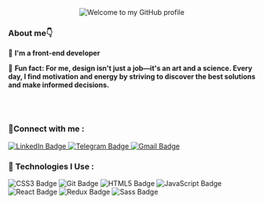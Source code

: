 
<div align="center">
  <img src="https://readme-typing-svg.herokuapp.com/?font=Merriweather&weight=700&size=30&duration=2000&pause=1000&color=191970&center=true&vCenter=true&width=600&height=100&lines=Hey+there!;I'm+Behzad+👋;Welcome+to+my+GitHub+page" alt="Welcome to my GitHub profile">
</div>

<h3>About me👇</h3>




📌 <b>I'm a front-end developer</b>


📌 <b>Fun fact: For me, design isn't just a job—it's an art and a science. Every day, I find motivation and energy by striving to discover the best solutions and make informed decisions.</b>

<br><br>
<h3>🔴Connect with me :</h3> 

<p>
  <a href="https://www.linkedin.com/in/behzad-kahaki-29a00a247/" target="_blank">
    <img src="https://img.shields.io/badge/LinkedIn-0A66C2?style=for-the-badge&logo=linkedin&logoColor=white" alt="LinkedIn Badge"/>
  </a>
  <a href="https://t.me/@saltoo" target="_blank">
  <img src="https://img.shields.io/badge/Telegram-2CA5E0?style=for-the-badge&logo=telegram&logoColor=white" alt="Telegram Badge"/>
</a>
  <a href="behzadkahaki@gmail.com" target="_blank">
  <img src="https://img.shields.io/badge/Gmail-D14836?style=for-the-badge&logo=gmail&logoColor=white" alt="Gmail Badge"/>
</a>
</p>

<h3>🔴 Technologies I Use :</h3>

<p>
  <img src="https://img.shields.io/badge/CSS3-%231572B6.svg?style=for-the-badge&logo=css3&logoColor=white" alt="CSS3 Badge"/>
  <img src="https://img.shields.io/badge/Git-%23F05033.svg?style=for-the-badge&logo=git&logoColor=white" alt="Git Badge"/>
  <img src="https://img.shields.io/badge/HTML5-%23E34F26.svg?style=for-the-badge&logo=html5&logoColor=white" alt="HTML5 Badge"/>
  <img src="https://img.shields.io/badge/JavaScript-%23F7DF1E.svg?style=for-the-badge&logo=javascript&logoColor=black" alt="JavaScript Badge"/>
  <img src="https://img.shields.io/badge/React-%2361DAFB.svg?style=for-the-badge&logo=react&logoColor=black" alt="React Badge"/>
  <img src="https://img.shields.io/badge/Redux-764ABC?style=for-the-badge&logo=redux&logoColor=white" alt="Redux Badge"/>
  <img src="https://img.shields.io/badge/Sass-%23CC6699.svg?style=for-the-badge&logo=sass&logoColor=white" alt="Sass Badge"/>
</p>


